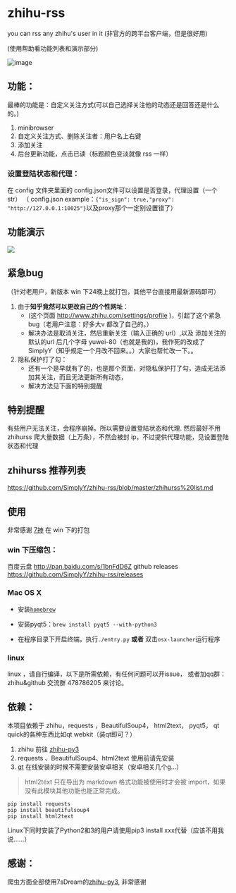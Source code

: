 # zhihu-rss

you can rss any zhihu's user in it
(非官方的跨平台客户端，但是很好用)

(使用帮助看功能列表和演示部分)

![image](https://cloud.githubusercontent.com/assets/8455579/8877985/1408786a-325b-11e5-8d2c-ecc35cf63ead.png)



## 功能：
最棒的功能是：自定义关注方式(可以自己选择关注他的动态还是回答还是什么的。)

1. minibrowser
2. 自定义关注方式、删除关注者：用户名上右键
3. 添加关注
4. 后台更新功能，点击已读（标题颜色变淡就像 rss 一样）

### 设置登陆状态和代理：
在 config 文件夹里面的 config.json文件可以设置是否登录，代理设置（一个 str）
（ config.json example：`{"is_sign": true,"proxy": "http://127.0.0.1:10025"}`以及proxy那个一定别设置错了）

## 功能演示

![](http://img-storage.qiniudn.com/15-7-28/94436942.jpg)

## 紧急bug

（针对老用户，新版本 win 下24晚上就打包，其他平台直接用最新源码即可）


1. 由于**知乎竟然可以更改自己的个性网址**：
    - (这个页面 http://www.zhihu.com/settings/profile )，引起了这个紧急 bug（老用户注意：好多大v 都改了自己的。）
    - 解决办法是取消关注，然后重新关注（输入正确的 url）,以及 添加关注的默认的url 后几个字母 yuwei-80（也就是我的)，我作死的改成了 SimplyY（知乎规定一个月改不回来。。）大家也帮忙改一下。。
2. 隐私保护打了勾：
    - 还有一个是早就有了的，也是那个页面，对隐私保护打了勾，造成无法添加其关注，而且无法更新所有动态，
    - 解决方法见下面的特别提醒

## 特别提醒
有些用户无法关注，会程序崩掉。所以需要设置登陆状态和代理.
然后最好不用zhihurss 爬大量数据（上万条），不然会被封 ip，不过提供代理功能，见设置登陆状态和代理

## zhihurss 推荐列表

https://github.com/SimplyY/zhihu-rss/blob/master/zhihurss%20list.md

## 使用
非常感谢 [7神](https://github.com/7sDream) 在 win 下的打包

### win 下压缩包：
百度云盘 http://pan.baidu.com/s/1bnFdD6Z
github releases https://github.com/SimplyY/zhihu-rss/releases

### Mac OS X

- 安装[`homebrew`](http://brew.sh/)

- 安装pyqt5：`brew install pyqt5 --with-python3`

- 在程序目录下开启终端，执行`./entry.py` **或者** 双击`osx-launcher`运行程序

### linux

linux ，请自行编译，以下是所需依赖，有任何问题可以开issue， 或者加qq群：zhihu&github 交流群 478786205 来讨论。

## 依赖：

本项目依赖于 zhihu，requests ，BeautifulSoup4， html2text， pyqt5， qt quick的各种东西比如qt webkit（装qt即可？）

1. zhihu 前往 [zhihu-py3](https://github.com/7sDream/zhihu-py3)
2.  requests 、BeautifulSoup4、html2text 使用前请先安装
3. [qt](https://www.qt.io/zh-hans/download-open-source/)  在线安装的时候不需要安装安卓相关（安卓相关几个g...）

> html2text 只在导出为 markdown 格式功能被使用时才会被 import，如果没有此模块其他功能也能正常完成。

```
pip install requests
pip install beautifulsoup4
pip install html2text
```
Linux下同时安装了Python2和3的用户请使用pip3 install xxx代替（应该不用我说……）


## 感谢：

爬虫方面全部使用7sDream的[zhihu-py3](https://github.com/7sDream/zhihu-py3), 非常感谢
